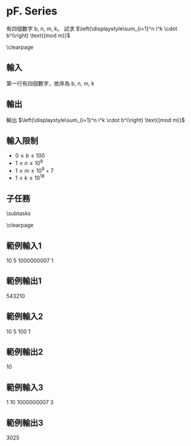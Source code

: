 # pF. Series

有四個數字 $\text{b, n, m, k}$。
試求 $\left(\displaystyle\sum_{i=1}^n i^k \cdot b^i\right) \text{(mod m)}$


\clearpage

## 輸入
第一行有四個數字，依序為 $\text{b, n, m, k}$

## 輸出
輸出 $\left(\displaystyle\sum_{i=1}^n i^k \cdot b^i\right) \text{(mod m)}$

## 輸入限制
 - $0 \leq b \leq 100$
 - $1 \leq n \leq 10^9$
 - $1 \leq m \leq 10^9+7$
 - $1 \leq k \leq 10^18$

## 子任務
\subtasks

\clearpage

## 範例輸入1
10 5 1000000007 1

## 範例輸出1
543210

## 範例輸入2
10 5 100 1

## 範例輸出2
10

## 範例輸入3
1 10 1000000007 3

## 範例輸出3
3025
